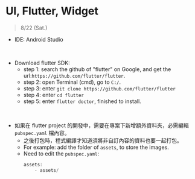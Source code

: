 # UI, Flutter, Widget

> 8/22 (Sat.)

* IDE: Android Studio
<br>

* Download flutter SDK:
    * step 1: search the github of "flutter" on Google, and get the url:`https://github.com/flutter/flutter`.
    * step 2: open Terminal (cmd), go to `C:/`.
    * step 3: enter `git clone https://github.com/flutter/flutter`
    * step 4: enter `cd flutter`
    * step 5: enter `flutter doctor`, finished to install.
<br>

* 如果在 flutter project 的開發中，需要在專案下新增額外資料夾，必需編輯 `pubspec.yaml` 檔內容。
    * 之後打包時，程式編譯才知道須將非自訂內容的資料也要一起打包。
    * For example: add the folder of `assets`, to store the images.
    * Need to edit the `pubspec.yaml`:
        ```dart
        assets:
            - assets/
        ```





